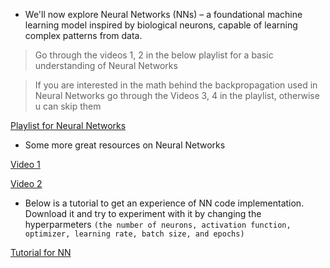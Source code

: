 * We'll now explore Neural Networks (NNs) – a foundational machine learning model inspired by biological neurons, capable of learning complex patterns from data.
> Go through the videos 1, 2 in the below playlist for a basic understanding of Neural Networks

> If you are interested in the math behind the backpropagation used in Neural Networks go through the Videos 3, 4 in the playlist, otherwise u can skip them 

[Playlist for Neural Networks](https://www.youtube.com/playlist?list=PLZHQObOWTQDNU6R1_67000Dx_ZCJB-3pi)

* Some more great resources on Neural Networks
  
[Video 1](https://youtu.be/n1l-9lIMW7E?list=PLkDaE6sCZn6Ec-XTbcX1uRg2_u4xOEky0)

[Video 2](https://youtu.be/BYGpKPY9pO0?list=PLkDaE6sCZn6Ec-XTbcX1uRg2_u4xOEky0)

* Below is a tutorial to get an experience of NN code implementation. Download it and try to experiment with it by changing the hyperparmeters `(the number of neurons, activation function, optimizer, learning rate, batch size, and epochs)`

[Tutorial for NN](https://colab.research.google.com/github/pytorch/tutorials/blob/gh-pages/_downloads/af0caf6d7af0dda755f4c9d7af9ccc2c/quickstart_tutorial.ipynb)

